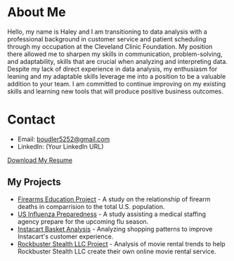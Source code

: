 # About Me
Hello, my name is Haley and I am transitioning to data analysis with a professional background in customer service and patient scheduling through my occupation at the Cleveland Clinic Foundation. My position there allowed me to sharpen my skills in communication, problem-solving, and adaptability, skills that are crucial when analyzing and interpreting data. Despite my lack of direct experience in data analysis, my enthusiasm for leaning and my adaptable skills leverage me into a position to be a valuable addition to your team. I am committed to continue improving on my existing skills and learning new tools that will produce positive business outcomes.

# Contact
- Email: boudler5252@gmail.com
- LinkedIn: (Your LinkedIn URL)

[Download My Resume](https://github.com/bluenorth52/HBustle/blob/main/1.5%20Bustle%20Resume%20Template.docx)

## My Projects
- [Firearms Education Project](FirearmCaseStudy.md) - A study on the relationship of firearm deaths in comparrision to the total U.S. population.
- [US Influenza Preparedness](InfluenzaCaseStudy.md) - A study assisting a medical staffing agency prepare for the upcoming flu season. 
- [Instacart Basket Analysis](IntsacartCaseStudy.md) - Analyzing shopping patterns to improve Instacart's customer experience.
- [Rockbuster Stealth LLC Project](RockbusterCaseStudy.md) - Analysis of movie rental trends to help Rockbuster Stealth LLC create their own online movie rental service.
